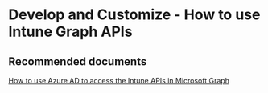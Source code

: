 <properties
	pageTitle="Develop and Customize - How to use Intune Graph APIs"
	description="Develop and Customize - How to use Intune Graph APIs"
	service="microsoft.intune"
	resource="intune"
	authors="mackie1604"
	displayOrder=""
	selfHelpType="generic"
	supportTopicIds="32599634"
	resourceTags=""
	productPesIds="15584"
	cloudEnvironments="public"
/>

# Develop and Customize - How to use Intune Graph APIs

## **Recommended documents**

[How to use Azure AD to access the Intune APIs in Microsoft Graph](https://developer.microsoft.com/graph/docs/api-reference/beta/resources/intune_graph_overview)<br>



